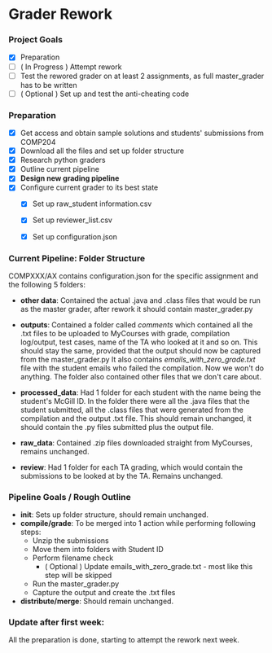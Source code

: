 # Grader Rework


### Project Goals
- [x] Preparation 
- [ ] ( In Progress ) Attempt rework
- [ ] Test the rewored grader on at least 2 assignments, as full master_grader has to be written
- [ ] ( Optional ) Set up and test the anti-cheating code

### Preparation
- [x] Get access and obtain sample solutions and students' submissions from COMP204
- [x] Download all the files and set up folder structure
- [x] Research python graders
- [x] Outline current pipeline
- [x] **Design new grading pipeline**
- [x] Configure current grader to its best state
     - [x] Set up raw_student information.csv
     - [x] Set up reviewer_list.csv
     - [x] Set up configuration.json


### Current Pipeline: Folder Structure

COMPXXX/AX contains configuration.json for the specific assignment and the following 5 folders:

* **other data**: Contained the actual .java and .class files that would be run as the master grader, after rework it 
should contain master_grader.py
* **outputs**: Contained a folder called _comments_ which contained all the .txt files to be uploaded to MyCourses with grade,
compilation log/output, test cases, name of the TA who looked at it and so on. This should stay the same, provided that
the output should now be captured from the master_grader.py
It also contains _emails_with_zero_grade.txt_ file with the student emails who failed the compilation. Now we won't do anything.
The folder also contained other files that we don't care about.

* **processed_data**: Had 1 folder for each student with the name being the student's McGill ID. In the folder there were all
the .java files that the student submitted, all the .class files that were generated from the compilation and the 
output .txt file. This should remain unchanged, it should contain the .py files submitted plus the output file.

* **raw_data**: Contained .zip files downloaded straight from MyCourses, remains unchanged.

* **review**: Had 1 folder for each TA grading, which would contain the submissions to be looked at by the TA. Remains unchanged.



### Pipeline Goals / Rough Outline
* **init**: Sets up folder structure, should remain unchanged.
* **compile/grade**: To be merged into 1 action while performing following steps:
     * Unzip the submissions
     * Move them into folders with Student ID
     * Perform filename check
          * ( Optional ) Update emails_with_zero_grade.txt - most like this step will be skipped
     * Run the master_grader.py 
     * Capture the output and create the .txt files
* **distribute/merge**: Should remain unchanged.

### Update after first week:
All the preparation is done, starting to attempt the rework next week.
     
     
